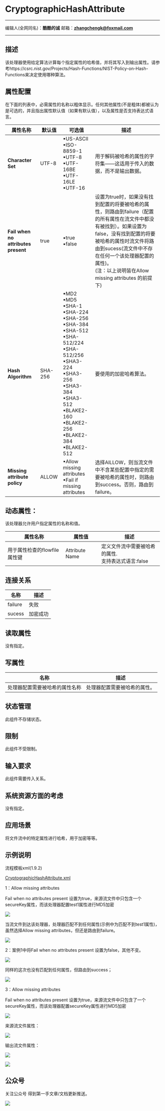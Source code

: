 # CryptographicHashAttribute
***
编辑人(全网同名)：__**酷酷的诚**__  邮箱：**zhangchengk@foxmail.com** 
***

## 描述

该处理器使用给定算法计算每个指定属性的哈希值，并将其写入到输出属性。请参考https://csrc.nist.gov/Projects/Hash-Functions/NIST-Policy-on-Hash-Functions来决定使用哪种算法。

## 属性配置

在下面的列表中，必需属性的名称以粗体显示。任何其他属性(不是粗体)都被认为是可选的，并且指出属性默认值（如果有默认值），以及属性是否支持表达式语言。

|属性名称|默认值|可选值|描述|
|----|----|----|----|
|**Character Set**|UTF-8| ▪US-ASCII <br/> ▪ISO-8859-1 <br/> ▪UTF-8<br/> ▪UTF-16BE<br/> ▪UTF-16LE<br/> ▪UTF-16|用于解码被哈希的属性的字符集——这适用于传入的数据，而不是输出数据。|
|**Fail when no attributes present**|true|▪true<br/> ▪false|设置为true时，如果没有找到配置的将要被哈希的属性，则路由到failure（配置的所有属性在流文件中都没有被找到）。如果设置为false，没有找到配置的将要被哈希的属性时流文件将路由到sucess(流文件中不存在任何一个该处理器配置的属性)。<br>(注：以上说明皆在Allow missing attributes 的前提下)|
|**Hash Algorithm**|SHA-256|▪MD2<br/> ▪MD5<br/> ▪SHA-1 <br/> ▪SHA-224 <br/> ▪SHA-256<br/> ▪SHA-384<br/> ▪SHA-512<br/> ▪SHA-512/224 <br/> ▪SHA-512/256<br/> ▪SHA3-224 <br/> ▪SHA3-256<br/> ▪SHA3-384<br/> ▪SHA3-512<br/> ▪BLAKE2-160<br/> ▪BLAKE2-256<br/> ▪BLAKE2-384 <br/> ▪BLAKE2-512|要使用的加密哈希算法。|
|**Missing attribute policy**|ALLOW|▪Allow missing attributes <br/> ▪Fail if missing attributes|选择AlLLOW，则当流文件中不含某些配置中指定的需要被哈希的属性时，则路由到success。否则，路由到failure。|

## 动态属性：

该处理器允许用户指定属性的名称和值。

|属性名称|属性值|描述|
|----|----|----|
|用于属性检查的flowfile属性键|Attribute Name|定义文件流中需要被哈希的属性.<br>支持表达式语言:false|

## 连接关系

|名称|描述|
|----|----|
|failure|失败|
|sucess|加密成功|

## 读取属性

没有指定。

## 写属性

|名称|描述|
|----|----|
|处理器配置需要被哈希的属性名称|处理器配置需要被哈希的属性。|

## 状态管理

此组件不存储状态。

## 限制

此组件不受限制。

## 输入要求

此组件需要传入关系。

## 系统资源方面的考虑

没有指定。

## 应用场景

将文件流中的特定属性进行哈希，用于加密等等。

## 示例说明

<p>流程模板xml(1.9.2)</p>
<a href="../template/CryptographicHashAttribute.xml" download="CryptographicHashAttribute.xml">CryptographicHashAttribute.xml</a>

1：Allow missing attributes 

Fail when no attributes present 设置为true，来源流文件中只包含一个secureKey属性，而该处理器配置test1属性进行MD5加密

![](../image/processors/CryptographicHashAttribute/config.png)

当流文件到达该处理器，处理器匹配不到任何属性(示例中为匹配不到test1属性)，虽然选择Allow missing attributes，但还是路由到failure。

![](../image/processors/CryptographicHashAttribute/result.png)

2：案例1中将Fail when no attributes present 设置为false，其他不变。

![](../image/processors/CryptographicHashAttribute/config2.png)

同样的这次也没有匹配到任何属性，但路由到success；

![](../image/processors/CryptographicHashAttribute/result2.png)

3：Allow missing attributes 

Fail when no attributes present 设置为true，来源流文件中只包含了一个secureKey属性，而该处理器配置secureKey属性进行MD5加密

![](../image/processors/CryptographicHashAttribute/config3.png)

来源流文件属性：

![](../image/processors/CryptographicHashAttribute/attribute.png)

输出流文件属性：

![](../image/processors/CryptographicHashAttribute/output.png)

![](../image/processors/CryptographicHashAttribute/output2.png)

## 公众号

关注公众号 得到第一手文章/文档更新推送。

![](../image/wechat.jpg)